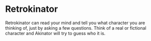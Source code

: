 # Retrokinator

Retrokinator can read your mind and tell you what character you are thinking of, just by asking a few questions. Think of a real or fictional character and Akinator will try to guess who it is.
